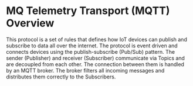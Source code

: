# MQ Telemetry Transport (MQTT) Overview

This protocol is a set of rules that defines how IoT devices can publish and subscribe to data all over the internet. The protocol is event driven and connects devices using the publish-subscribe (Pub/Sub) pattern. The sender (Publisher) and receiver (Subscriber) communicate via Topics and are decoupled from each other. The connection between them is handled by an MQTT broker. The broker filters all incoming messages and distributes them correctly to the Subscribers. 

